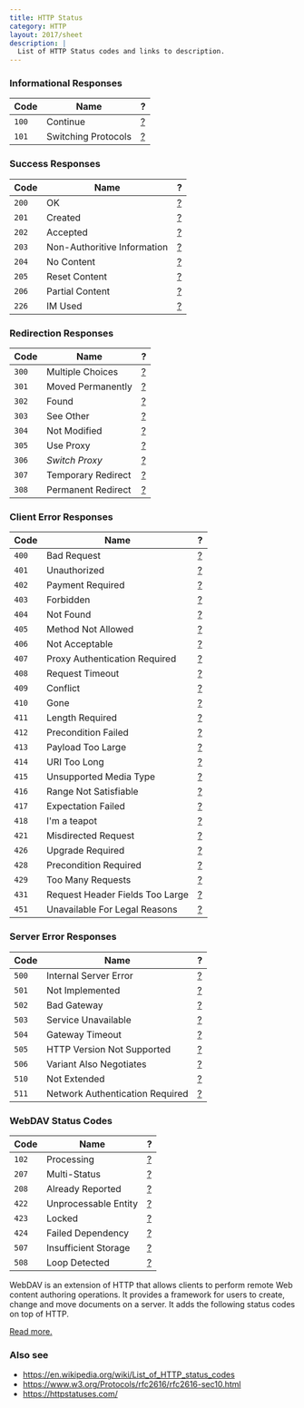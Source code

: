 ```yaml
---
title: HTTP Status
category: HTTP
layout: 2017/sheet
description: |
  List of HTTP Status codes and links to description.
---
```


### Informational Responses

| Code  | Name                | ?                                 |
| ----- | ------------------- | --------------------------------- |
| `100` | Continue            | [?](https://httpstatuses.com/100) |
| `101` | Switching Protocols | [?](https://httpstatuses.com/101) |

### Success Responses

| Code  | Name                        | ?                                 |
| ----- | --------------------------- | --------------------------------- |
| `200` | OK                          | [?](https://httpstatuses.com/200) |
| `201` | Created                     | [?](https://httpstatuses.com/201) |
| `202` | Accepted                    | [?](https://httpstatuses.com/202) |
| `203` | Non-Authoritive Information | [?](https://httpstatuses.com/203) |
| `204` | No Content                  | [?](https://httpstatuses.com/204) |
| `205` | Reset Content               | [?](https://httpstatuses.com/205) |
| `206` | Partial Content             | [?](https://httpstatuses.com/206) |
| `226` | IM Used                     | [?](https://httpstatuses.com/226) |

### Redirection Responses

| Code  | Name               | ?                                                |
| ----- | ------------------ | ------------------------------------------------ |
| `300` | Multiple Choices   | [?](https://httpstatuses.com/300)                |
| `301` | Moved Permanently  | [?](https://httpstatuses.com/301)                |
| `302` | Found              | [?](https://httpstatuses.com/302)                |
| `303` | See Other          | [?](https://httpstatuses.com/303)                |
| `304` | Not Modified       | [?](https://httpstatuses.com/304)                |
| `305` | Use Proxy          | [?](https://httpstatuses.com/305)                |
| `306` | _Switch Proxy_     | [?](https://httpstatusdogs.com/306-switch-proxy) |
| `307` | Temporary Redirect | [?](https://httpstatuses.com/307)                |
| `308` | Permanent Redirect | [?](https://httpstatuses.com/308)                |

### Client Error Responses

| Code  | Name                            | ?                                 |
| ----- | ------------------------------- | --------------------------------- |
| `400` | Bad Request                     | [?](https://httpstatuses.com/400) |
| `401` | Unauthorized                    | [?](https://httpstatuses.com/401) |
| `402` | Payment Required                | [?](https://httpstatuses.com/402) |
| `403` | Forbidden                       | [?](https://httpstatuses.com/403) |
| `404` | Not Found                       | [?](https://httpstatuses.com/404) |
| `405` | Method Not Allowed              | [?](https://httpstatuses.com/405) |
| `406` | Not Acceptable                  | [?](https://httpstatuses.com/406) |
| `407` | Proxy Authentication Required   | [?](https://httpstatuses.com/407) |
| `408` | Request Timeout                 | [?](https://httpstatuses.com/408) |
| `409` | Conflict                        | [?](https://httpstatuses.com/409) |
| `410` | Gone                            | [?](https://httpstatuses.com/410) |
| `411` | Length Required                 | [?](https://httpstatuses.com/411) |
| `412` | Precondition Failed             | [?](https://httpstatuses.com/412) |
| `413` | Payload Too Large               | [?](https://httpstatuses.com/413) |
| `414` | URI Too Long                    | [?](https://httpstatuses.com/414) |
| `415` | Unsupported Media Type          | [?](https://httpstatuses.com/415) |
| `416` | Range Not Satisfiable           | [?](https://httpstatuses.com/416) |
| `417` | Expectation Failed              | [?](https://httpstatuses.com/417) |
| `418` | I'm a teapot                    | [?](https://httpstatuses.com/418) |
| `421` | Misdirected Request             | [?](https://httpstatuses.com/421) |
| `426` | Upgrade Required                | [?](https://httpstatuses.com/426) |
| `428` | Precondition Required           | [?](https://httpstatuses.com/428) |
| `429` | Too Many Requests               | [?](https://httpstatuses.com/429) |
| `431` | Request Header Fields Too Large | [?](https://httpstatuses.com/431) |
| `451` | Unavailable For Legal Reasons   | [?](https://httpstatuses.com/451) |

### Server Error Responses

| Code  | Name                            | ?                                 |
| ----- | ------------------------------- | --------------------------------- |
| `500` | Internal Server Error           | [?](https://httpstatuses.com/500) |
| `501` | Not Implemented                 | [?](https://httpstatuses.com/501) |
| `502` | Bad Gateway                     | [?](https://httpstatuses.com/502) |
| `503` | Service Unavailable             | [?](https://httpstatuses.com/503) |
| `504` | Gateway Timeout                 | [?](https://httpstatuses.com/504) |
| `505` | HTTP Version Not Supported      | [?](https://httpstatuses.com/505) |
| `506` | Variant Also Negotiates         | [?](https://httpstatuses.com/506) |
| `510` | Not Extended                    | [?](https://httpstatuses.com/510) |
| `511` | Network Authentication Required | [?](https://httpstatuses.com/511) |

### WebDAV Status Codes

| Code  | Name                 | ?                                                                |
| ----- | -------------------- | ---------------------------------------------------------------- |
| `102` | Processing           | [?](https://en.wikipedia.org/wiki/List_of_HTTP_status_codes#102) |
| `207` | Multi-Status         | [?](https://en.wikipedia.org/wiki/List_of_HTTP_status_codes#207) |
| `208` | Already Reported     | [?](https://en.wikipedia.org/wiki/List_of_HTTP_status_codes#208) |
| `422` | Unprocessable Entity | [?](https://en.wikipedia.org/wiki/List_of_HTTP_status_codes#422) |
| `423` | Locked               | [?](https://en.wikipedia.org/wiki/List_of_HTTP_status_codes#423) |
| `424` | Failed Dependency    | [?](https://en.wikipedia.org/wiki/List_of_HTTP_status_codes#424) |
| `507` | Insufficient Storage | [?](https://en.wikipedia.org/wiki/List_of_HTTP_status_codes#507) |
| `508` | Loop Detected        | [?](https://en.wikipedia.org/wiki/List_of_HTTP_status_codes#508) |

WebDAV is an extension of HTTP that allows clients to perform remote Web content authoring operations. It provides a framework for users to create, change and move documents on a server. It adds the following status codes on top of HTTP.

[Read more.](https://en.wikipedia.org/wiki/WebDAV)

### Also see

* <https://en.wikipedia.org/wiki/List_of_HTTP_status_codes>
* <https://www.w3.org/Protocols/rfc2616/rfc2616-sec10.html>
* <https://httpstatuses.com/>
